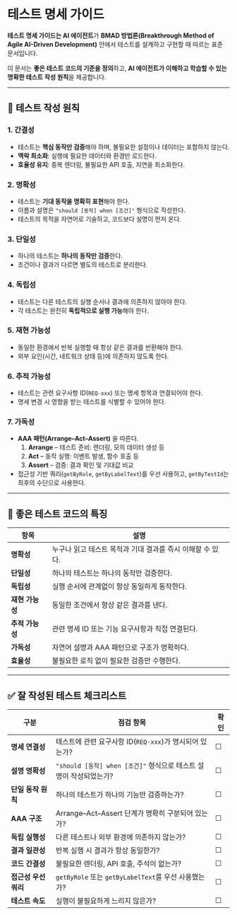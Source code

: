 # 테스트 명세 가이드

**테스트 명세 가이드는 AI 에이전트**가 **BMAD 방법론(Breakthrough Method of Agile AI-Driven Development)** 안에서
테스트를 설계하고 구현할 때 따르는 표준 문서입니다.

이 문서는 **좋은 테스트 코드의 기준을 정의**하고,
**AI 에이전트가 이해하고 학습할 수 있는 명확한 테스트 작성 원칙**을 제공합니다.

---

## 🧩 테스트 작성 원칙

### 1. 간결성

- 테스트는 **핵심 동작만 검증**해야 하며, 불필요한 설정이나 데이터는 포함하지 않는다.
- **맥락 최소화**: 실행에 필요한 데이터와 환경만 로드한다.
- **효율성 유지**: 중복 렌더링, 불필요한 API 호출, 지연을 최소화한다.

### 2. 명확성

- 테스트는 **기대 동작을 명확히 표현**해야 한다.
- 이름과 설명은 `"should [동작] when [조건]"` 형식으로 작성한다.
- 테스트의 목적을 자연어로 기술하고, 코드보다 설명이 먼저 온다.

### 3. 단일성

- 하나의 테스트는 **하나의 동작만 검증**한다.
- 조건이나 결과가 다르면 별도의 테스트로 분리한다.

### 4. 독립성

- 테스트는 다른 테스트의 실행 순서나 결과에 의존하지 않아야 한다.
- 각 테스트는 완전히 **독립적으로 실행 가능**해야 한다.

### 5. 재현 가능성

- 동일한 환경에서 반복 실행할 때 항상 같은 결과를 반환해야 한다.
- 외부 요인(시간, 네트워크 상태 등)에 의존하지 않도록 한다.

### 6. 추적 가능성

- 테스트는 관련 요구사항 ID(`REQ-xxx`) 또는 명세 항목과 연결되어야 한다.
- 명세 변경 시 영향을 받는 테스트를 식별할 수 있어야 한다.

### 7. 가독성

- **AAA 패턴(Arrange–Act–Assert)** 을 따른다.
  1. **Arrange** – 테스트 준비: 렌더링, 모의 데이터 생성 등
  2. **Act** – 동작 실행: 이벤트 발생, 함수 호출 등
  3. **Assert** – 검증: 결과 확인 및 기대값 비교
- 접근성 기반 쿼리(`getByRole`, `getByLabelText`)를 우선 사용하고, `getByTestId`는 최후의 수단으로 사용한다.

---

## 🧠 좋은 테스트 코드의 특징

| 항목            | 설명                                                       |
| --------------- | ---------------------------------------------------------- |
| **명확성**      | 누구나 읽고 테스트 목적과 기대 결과를 즉시 이해할 수 있다. |
| **단일성**      | 하나의 테스트는 하나의 동작만 검증한다.                    |
| **독립성**      | 실행 순서에 관계없이 항상 동일하게 동작한다.               |
| **재현 가능성** | 동일한 조건에서 항상 같은 결과를 낸다.                     |
| **추적 가능성** | 관련 명세 ID 또는 기능 요구사항과 직접 연결된다.           |
| **가독성**      | 자연어 설명과 AAA 패턴으로 구조가 명확하다.                |
| **효율성**      | 불필요한 로직 없이 필요한 검증만 수행한다.                 |

---

## ✅ 잘 작성된 테스트 체크리스트

| 구분                 | 점검 항목                                                          | 확인 |
| -------------------- | ------------------------------------------------------------------ | ---- |
| **명세 연결성**      | 테스트에 관련 요구사항 ID(`REQ-xxx`)가 명시되어 있는가?            | ☐    |
| **설명 명확성**      | `"should [동작] when [조건]"` 형식으로 테스트 설명이 작성되었는가? | ☐    |
| **단일 동작 원칙**   | 하나의 테스트가 하나의 기능만 검증하는가?                          | ☐    |
| **AAA 구조**         | Arrange–Act–Assert 단계가 명확히 구분되어 있는가?                  | ☐    |
| **독립 실행성**      | 다른 테스트나 외부 환경에 의존하지 않는가?                         | ☐    |
| **결과 일관성**      | 반복 실행 시 결과가 항상 동일한가?                                 | ☐    |
| **코드 간결성**      | 불필요한 렌더링, API 호출, 주석이 없는가?                          | ☐    |
| **접근성 우선 쿼리** | `getByRole` 또는 `getByLabelText`를 우선 사용했는가?               | ☐    |
| **테스트 속도**      | 실행이 불필요하게 느리지 않은가?                                   | ☐    |
